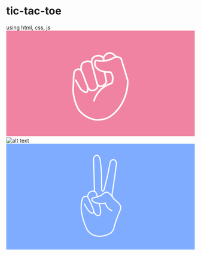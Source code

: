 # tic-tac-toe
using html, css, js
![alt text](rock.png)
![alt text](paper-1.png)
![alt text](scissors.png)